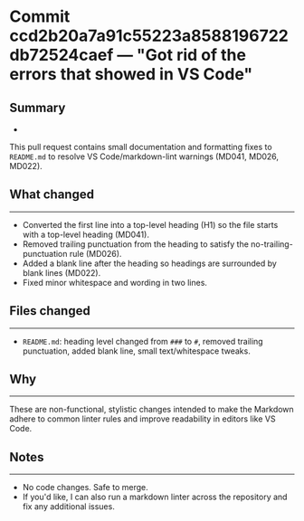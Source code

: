 # Commit ccd2b20a7a91c55223a8588196722db72524caef — "Got rid of the errors that showed in VS Code"

## Summary

-

This pull request contains small documentation and formatting fixes to `README.md` to resolve VS Code/markdown-lint warnings (MD041, MD026, MD022).

## What changed

------------

- Converted the first line into a top-level heading (H1) so the file starts with a top-level heading (MD041).
- Removed trailing punctuation from the heading to satisfy the no-trailing-punctuation rule (MD026).
- Added a blank line after the heading so headings are surrounded by blank lines (MD022).
- Fixed minor whitespace and wording in two lines.

## Files changed

------------

- `README.md`: heading level changed from `###` to `#`, removed trailing punctuation, added blank line, small text/whitespace tweaks.

## Why

------------

These are non-functional, stylistic changes intended to make the Markdown adhere to common linter rules and improve readability in editors like VS Code.

## Notes

------------

- No code changes. Safe to merge.
- If you'd like, I can also run a markdown linter across the repository and fix any additional issues.
